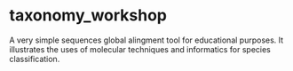 # taxonomy_workshop
A very simple sequences global alingment tool for educational purposes. It illustrates the uses of molecular techniques and informatics for species classification. 
